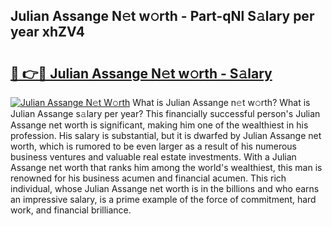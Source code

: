 ## Julian Assange N𝚎t w𝚘rth - Part-qNl S𝚊lary per year xhZV4

# <h2><a href="http://gc1kdp.nevu.top/?p=Julian+Assange">🔗 👉🔴 Julian Assange N𝚎t w𝚘rth - S𝚊lary</a></h2>

[![Julian Assange N𝚎t W𝚘rth](https://i.imgur.com/Oavwk0R.jpeg)](http://gc1kdp.nevu.top/?p=Julian+Assange)
What is Julian Assange n𝚎t w𝚘rth? What is Julian Assange s𝚊lary per year?
This financially successful person's Julian Assange net worth is significant, making him one of the wealthiest in his profession. His salary is substantial, but it is dwarfed by Julian Assange net worth, which is rumored to be even larger as a result of his numerous business ventures and valuable real estate investments. With a Julian Assange net worth that ranks him among the world's wealthiest, this man is renowned for his business acumen and financial acumen. This rich individual, whose Julian Assange net worth is in the billions and who earns an impressive salary, is a prime example of the force of commitment, hard work, and financial brilliance.
